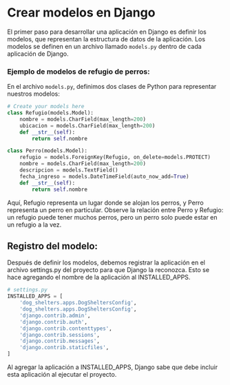 # Crear modelos en Django

El primer paso para desarrollar una aplicación en Django es definir los modelos, que representan la estructura de datos de la aplicación. Los modelos se definen en un archivo llamado `models.py` dentro de cada aplicación de Django.

### Ejemplo de modelos de refugio de perros:

En el archivo `models.py`, definimos dos clases de Python para representar nuestros modelos:

```python
# Create your models here
class Refugio(models.Model):
    nombre = models.CharField(max_length=200)
    ubicacion = models.CharField(max_length=200)
    def __str__(self):
        return self.nombre

class Perro(models.Model):
    refugio = models.ForeignKey(Refugio, on_delete=models.PROTECT)
    nombre = models.CharField(max_length=200)
    descripcion = models.TextField()
    fecha_ingreso = models.DateTimeField(auto_now_add=True)
    def __str__(self):
        return self.nombre
```

Aquí, Refugio representa un lugar donde se alojan los perros, y Perro representa un perro en particular. Observe la relación entre Perro y Refugio: un refugio puede tener muchos perros, pero un perro solo puede estar en un refugio a la vez.

## Registro del modelo:

Después de definir los modelos, debemos registrar la aplicación en el archivo settings.py del proyecto para que Django la reconozca. Esto se hace agregando el nombre de la aplicación al INSTALLED_APPS.

```py
# settings.py
INSTALLED_APPS = [
    'dog_shelters.apps.DogSheltersConfig',
    'dog_shelters.apps.DogSheltersConfig',
    'django.contrib.admin',
    'django.contrib.auth',
    'django.contrib.contenttypes',
    'django.contrib.sessions',
    'django.contrib.messages',
    'django.contrib.staticfiles',
]
```

Al agregar la aplicación a INSTALLED_APPS, Django sabe que debe incluir esta aplicación al ejecutar el proyecto.
